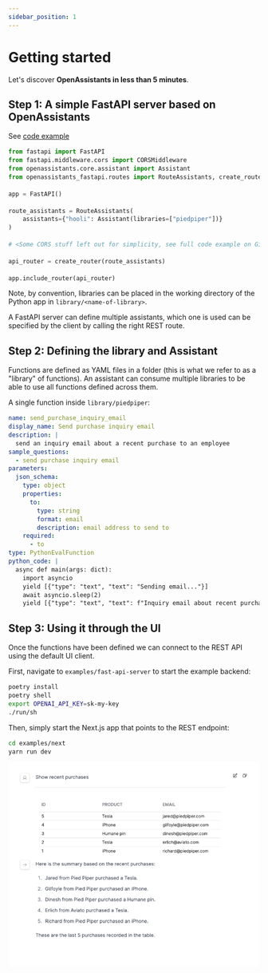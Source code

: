 ```yaml
---
sidebar_position: 1
---
```


# Getting started

Let's discover **OpenAssistants in less than 5 minutes**.

## Step 1: A simple FastAPI server based on OpenAssistants

See [code example](https://github.com/definitive-io/openassistants/blob/main/examples/fast-api-server/fast_api_server/main.py)

```python
from fastapi import FastAPI
from fastapi.middleware.cors import CORSMiddleware
from openassistants.core.assistant import Assistant
from openassistants_fastapi.routes import RouteAssistants, create_router

app = FastAPI()

route_assistants = RouteAssistants(
    assistants={"hooli": Assistant(libraries=["piedpiper"])}
)

# <Some CORS stuff left out for simplicity, see full code example on GitHub>

api_router = create_router(route_assistants)

app.include_router(api_router)
```

Note, by convention, libraries can be placed in the working directory of the Python app in `library/<name-of-library>`.

A FastAPI server can define multiple assistants, which one is used can be specified by the client by calling the right REST route.

## Step 2: Defining the library and Assistant

Functions are defined as YAML files in a folder (this is what we refer to as a "library" of functions). An assistant can consume multiple libraries to be able to use all functions defined across them.

A single function inside `library/piedpiper`:

```yaml
name: send_purchase_inquiry_email
display_name: Send purchase inquiry email
description: |
  send an inquiry email about a recent purchase to an employee
sample_questions:
  - send purchase inquiry email
parameters:
  json_schema:
    type: object
    properties:
      to:
        type: string
        format: email
        description: email address to send to
    required:
      - to
type: PythonEvalFunction
python_code: |
  async def main(args: dict):
    import asyncio
    yield [{"type": "text", "text": "Sending email..."}]
    await asyncio.sleep(2)
    yield [{"type": "text", "text": f"Inquiry email about recent purchase sent to: {args.get('to')}"}]
```

## Step 3: Using it through the UI

Once the functions have been defined we can connect to the REST API using the default UI client.

First, navigate to `examples/fast-api-server` to start the example backend:

```bash
poetry install
poetry shell
export OPENAI_API_KEY=sk-my-key
./run/sh
```

Then, simply start the Next.js app that points to the REST endpoint:

```bash
cd examples/next
yarn run dev
```

![UI](/img/openassistants.png)

